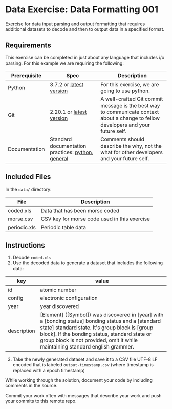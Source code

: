 # Data Exercise: Data Formatting 001

Exercise for data input parsing and output formatting that requires additional datasets to decode and then to output data in a specified format.

## Requirements

This exercise can be completed in just about any language that includes i/o parsing. For this example we are requiring the following:

| Prerequisite    | Spec | Description
| --------------- | ------------ | ---------------------| 
| Python | 3.7.2 or [latest version](https://docs.python.org/) | For this exercise, we are going to use python. |
| Git | 2.20.1 or [latest version](https://git-scm.com/) | A well-crafted Git commit message is the best way to communicate context about a change to fellow developers  and your future self. |
| Documentation | Standard documentation practices: [python](https://docs.python.org/3/reference/lexical_analysis.html#comments), [general](https://en.wikipedia.org/wiki/Best_coding_practices#Commenting) |  Comments should describe the why, not the what for other developers and your future self.  |

## Included Files

In the `data/` directory:

| File    | Description
| --------------- | ------------ | 
| coded.xls | Data that has been morse coded |
| morse.csv | CSV key for morse code used in this exercise |
| periodic.xls | Periodic table data |

## Instructions

1. Decode `coded.xls`
2. Use the decoded data to generate a dataset that includes the following data:

| key    | value
| --------------- | ------------ | 
| id | atomic number |
| config | electronic configuration |
| year | year discovered |
| description | [Element] ([Symbol]) was discovered in [year] with a [bonding status] bonding status and a [standard state] standard state. It's group block is [group block].  If the bonding status, standard state or group block is not provided, omit it while maintaining standard english grammer. |

3. Take the newly generated dataset and save it to a CSV file UTF-8 LF encoded that is labeled `output-timestamp.csv` (where timestamp is replaced with a epoch timestamp)

While working through the solution, document your code by including comments in the source.

Commit your work often with messages that describe your work and push your commits to this remote repo.
